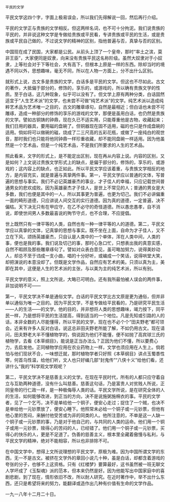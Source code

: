     平民的文学 

   平民文学这四个字，字面上极易误会，所以我们先得解说一回，然后再行介绍。

   平民的文学正与贵族的文学相反。但这两样名词，也不可十分拘泥。我们说贵族的平民的，并非说这种文学是专做给贵族或平民看，专讲贵族或平民的生活，或是贵族或平民自己做的，不过说文学的精神的区别，指他普遍与否，真挚与否的区别。

   中国现在成了民国，大家都是公民。从前头上顶了一个皇帝，那时“率土之滨，莫非王臣”，大家便同是奴隶，向来没有贵族平民这名称阶级。虽然大奴隶对于小奴隶，上等社会对于下等社会，大有高下，但根本上原是一样的东西。除却当时的境遇不同以外，思想趣味，毫无不同，所以在人物一方面上，分不出什么区别。

   就形式上说，古文多是贵族的文学，白话多是平民的文学。但这也不尽如此。古文的著作，大抵偏于部分的，修饰的，享乐的，或游戏的，所以确有贵族文学的性质。至于白话，这几种现象，似乎可以没有了。但文学上原有两种分类，白话固然适宜于“人生艺术派”的文学，也未尝不可做“纯艺术派”的文学。纯艺术派以造成纯粹艺术品为艺术唯一之目的，古文的雕章琢句，自然是最相近；但白话也未尝不可雕琢，造成一种部分的修饰的享乐的游戏的文学，那便是虽用白话，也仍然是贵族的文学。譬如古铜铸的钟鼎，现在久已不适实用，只能尊重他是古物，收藏起来；我们日用的器具，要用磁的盘碗了。但铜器现在固不适用，磁的也只是作成盘碗的适用。倘如将可以做碗的磁，烧成了二三尺高的五彩花瓶，或做了一座纯白的观世音，那时我们也只能将他同钟鼎一样珍重收藏，却不能同盘碗一样适用。因为他虽然是一个艺术品，但是一个纯艺术品，不是我们所要求的人生的艺术品。

   照此看来，文字的形式上，是不能定出区别，现在再从内容上说。内容的区别，又是如何？上文说过贵族文学形式上的缺点，是偏于部分的，修饰的，享乐的，或游戏的；这内容上的缺点，也正如此。所以平民文学应该着重，与贵族文学相反的地方，是内容充实，就是普遍与真挚两件事。第一，平民文学应以普通的文体，写普遍的思想与事实。我们不必记英雄豪杰的事业，才子佳人的幸福，只应记载世间普通男女的悲欢成败。因为英雄豪杰才子佳人，是世上不常见的人；普通的男女是大多数，我们也便是其中的一人，所以其事更为普遍，也更为切己。我们不必讲偏重一面的畸形道德，只应讲说人间交互的实行道德。因为真的道德，一定普遍，决不偏枯。天下决无只有在甲应守，在乙不必守的奇怪道德。所以愚忠愚孝，自不消说，即使世间男人多数最喜说的殉节守贞，也不合理，不应提倡。

   世上既然只有一律平等的人类，自然也有一种一律平等的人的道德。第二，平民文学应以真挚的文体，记真挚的思想与事实。既不坐在上面，自命为才子佳人，又不立在下风，颂扬英雄豪杰，只自认是人类中的一个单体，浑在人类中间，人类的事，便也是我的事。我们说及切己的事，那时心急口忙，只想表出我的真意实感，自然不暇顾及那些雕章琢句了。譬如对众表白意见，虽可略加努力，说得美妙动人，却总不至于诌成一支小曲，唱的十分好听，或编成一个笑话，说得哄堂大笑，却把演说的本意没却了。但既是文学作品，自然应有艺术的美。只须以真为主，美即在其中，这便是人生的艺术派的主张，与以美为主的纯艺术派，所以有别。

   平民文学的意义，照上文所说，大略已可明白。还有我所最怕被人误会的两件事，非加说明不可——

   第一，平民文学决不单是通俗文学。白话的平民文学比古文原是更为通俗，但并非单以通俗为唯一之目的。因为平民文学，不是专做给平民看的，乃是研究平民生活——人的生活——的文学。他的目的，并非想将人类的思想趣味，竭力按下，同平民一样，乃是想将平民的生活提高，得到适当的一个地位。凡是先知或引路的人的话，本非全数的人尽能懂得，所以平民的文学，现在也不必个个“田夫野老”都可领会。近来有许多人反对白话，说这总非田夫野老所能了解，不如仍用古文。现在请问，田夫野老大半不懂植物学的，倘说因为他们不能懂，便不如抛了高宾球三氏的植物学，去看《本草纲目》，能说是正当办法么？正因为他们不懂，所以要费心力，去启发他。正同植物学应用在农业药物上一样，文学也须应用在人生上。倘若怕与他们现状不合，一味想迁就，那时植物学者只好照《本草纲目》讲点玉蜀黍性寒，何首乌性温，给他们听，文人也只好编几部“封鬼传”“八侠十义”给他们看，还讲什么“我的”科学观文学观呢？

   第二，平民文学决不是慈善主义的文学。在现在平民时代，所有的人都只应守着自立与互助两种道德，没有什么叫慈善。慈善这句话，乃是富贵人对贫贱人所说，正同皇帝的行仁政一样，是一种极侮辱人类的话。平民文学所说，是在研究全体的人的生活，如何能够改进，到正当的方向，决不是说施粥施棉衣的事。平民的文学者，见了一个乞丐，决不是单给他一个铜子，便安心走过；捉住了一个贼，也决不是单给他一元钞票放了，便安心睡下。他照常未必给一个铜子或一元钞票，但他有他心里的苦闷，来酬付他受苦或为非的同类的人。他所注意的，不单是这一人缺一个铜子或一元钞票的事，乃是对于他自己的，与共同的人类的运命。他们用一个铜子或用一元钞票，赎得心的苦闷的人，已经错了。他们用一个铜子或一元钞票，买得心的快乐的人，更是不足道了。伪善的慈善主义，根本里全藏着傲慢与私利，与平民文学的精神，绝对不能相容，所以也非排除不可。

   在中国文学中，想得上文所说理想的平民文学，原极为难。因为中国所谓文学的东西，无一不是古文。被挤在文学外的章回小说几十种，虽是白话，却都含着游戏的夸张的分子，也够不上这资格。只有《红楼梦》要算最好，这书虽然被一班无聊文人学坏成了《玉梨魂》派的范本，但本来仍然是好。因为他能写出中国家庭中的喜剧悲剧，到了现在，情形依旧不改，所以耐人研究。在近时著作中，举不出什么东西，还只是希望将来的努力，能翻译或造作出几种有价值有生命的文学作品。

   一九一八年十二月二十日。

